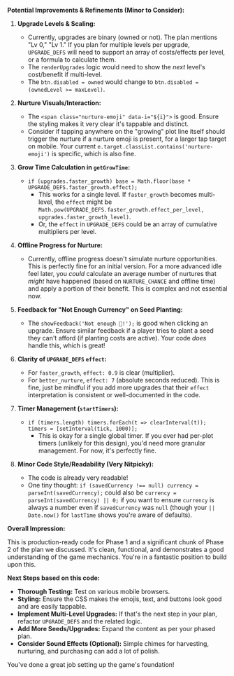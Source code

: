 
**Potential Improvements & Refinements (Minor to Consider):**

1.  **Upgrade Levels & Scaling:**
    *   Currently, upgrades are binary (owned or not). The plan mentions "Lv 0," "Lv 1." If you plan for multiple levels per upgrade, `UPGRADE_DEFS` will need to support an array of costs/effects per level, or a formula to calculate them.
    *   The `renderUpgrades` logic would need to show the *next* level's cost/benefit if multi-level.
    *   The `btn.disabled = owned` would change to `btn.disabled = (ownedLevel >= maxLevel)`.

2.  **Nurture Visuals/Interaction:**
    *   The `<span class="nurture-emoji" data-i="${i}">` is good. Ensure the styling makes it very clear it's tappable and distinct.
    *   Consider if tapping anywhere on the "growing" plot line itself should trigger the nurture if a nurture emoji is present, for a larger tap target on mobile. Your current `e.target.classList.contains('nurture-emoji')` is specific, which is also fine.

3.  **Grow Time Calculation in `getGrowTime`:**
    *   `if (upgrades.faster_growth) base = Math.floor(base * UPGRADE_DEFS.faster_growth.effect);`
        *   This works for a single level. If `faster_growth` becomes multi-level, the `effect` might be `Math.pow(UPGRADE_DEFS.faster_growth.effect_per_level, upgrades.faster_growth_level)`.
        *   Or, the `effect` in `UPGRADE_DEFS` could be an array of cumulative multipliers per level.

4.  **Offline Progress for Nurture:**
    *   Currently, offline progress doesn't simulate nurture opportunities. This is perfectly fine for an initial version. For a more advanced idle feel later, you *could* calculate an average number of nurtures that *might* have happened (based on `NURTURE_CHANCE` and offline time) and apply a portion of their benefit. This is complex and not essential now.

5.  **Feedback for "Not Enough Currency" on Seed Planting:**
    *   The `showFeedback('Not enough 💎!');` is good when clicking an upgrade. Ensure similar feedback if a player tries to plant a seed they can't afford (if planting costs are active). Your code *does* handle this, which is great!

6.  **Clarity of `UPGRADE_DEFS` `effect`:**
    *   For `faster_growth`, `effect: 0.9` is clear (multiplier).
    *   For `better_nurture`, `effect: 7` (absolute seconds reduced). This is fine, just be mindful if you add more upgrades that their `effect` interpretation is consistent or well-documented in the code.

7.  **Timer Management (`startTimers`):**
    *   `if (timers.length) timers.forEach(t => clearInterval(t)); timers = [setInterval(tick, 1000)];`
        *   This is okay for a single global timer. If you ever had per-plot timers (unlikely for this design), you'd need more granular management. For now, it's perfectly fine.

8.  **Minor Code Style/Readability (Very Nitpicky):**
    *   The code is already very readable!
    *   One tiny thought: `if (savedCurrency !== null) currency = parseInt(savedCurrency);` could also be `currency = parseInt(savedCurrency) || 0;` if you want to ensure `currency` is always a number even if `savedCurrency` was `null` (though your `|| Date.now()` for `lastTime` shows you're aware of defaults).

**Overall Impression:**

This is production-ready code for Phase 1 and a significant chunk of Phase 2 of the plan we discussed. It's clean, functional, and demonstrates a good understanding of the game mechanics. You're in a fantastic position to build upon this.

**Next Steps based on this code:**

*   **Thorough Testing:** Test on various mobile browsers.
*   **Styling:** Ensure the CSS makes the emojis, text, and buttons look good and are easily tappable.
*   **Implement Multi-Level Upgrades:** If that's the next step in your plan, refactor `UPGRADE_DEFS` and the related logic.
*   **Add More Seeds/Upgrades:** Expand the content as per your phased plan.
*   **Consider Sound Effects (Optional):** Simple chimes for harvesting, nurturing, and purchasing can add a lot of polish.

You've done a great job setting up the game's foundation!
